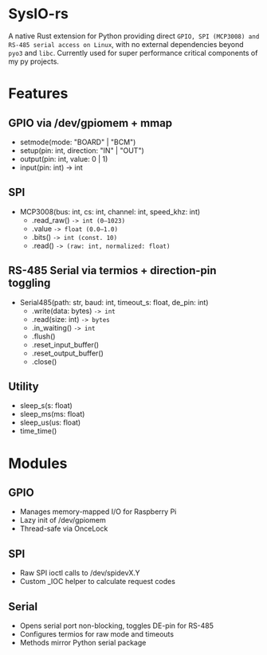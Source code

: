 # SysIO-rs
A native Rust extension for Python providing direct `GPIO, SPI (MCP3008) and RS-485 serial access on Linux`, with no external dependencies beyond `pyo3` and `libc`.
Currently used for super performance critical components of my py projects.

# Features
## GPIO via /dev/gpiomem + mmap

- setmode(mode: "BOARD" | "BCM")
- setup(pin: int, direction: "IN" | "OUT")
- output(pin: int, value: 0 | 1)
- input(pin: int) -> int

## SPI

- MCP3008(bus: int, cs: int, channel: int, speed_khz: int)
  - .read_raw() `-> int (0–1023)`
  - .value `-> float (0.0–1.0)`
  - .bits() `-> int (const. 10)`
  - .read() `-> (raw: int, normalized: float)`

## RS-485 Serial via termios + direction-pin toggling

- Serial485(path: str, baud: int, timeout_s: float, de_pin: int)
  - .write(data: bytes) `-> int`
  - .read(size: int) `-> bytes`
  - .in_waiting() `-> int`
  - .flush()
  - .reset_input_buffer()
  - .reset_output_buffer()
  - .close()

## Utility

- sleep_s(s: float)
- sleep_ms(ms: float)
- sleep_us(us: float)
- time_time()

# Modules
## GPIO
- Manages memory-mapped I/O for Raspberry Pi
- Lazy init of /dev/gpiomem
- Thread-safe via OnceLock<Mutex>

## SPI
- Raw SPI ioctl calls to /dev/spidevX.Y
- Custom _IOC helper to calculate request codes 

## Serial
- Opens serial port non-blocking, toggles DE-pin for RS-485
- Configures termios for raw mode and timeouts
- Methods mirror Python serial package
